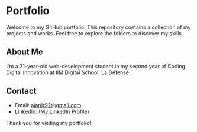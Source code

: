 # Portfolio

Welcome to my GitHub portfolio! This repository contains a collection of my projects and works. Feel free to explore the folders to discover my skills.

## About Me

I'm a 21-year-old web-development student in my second year of Coding Digital Innovation at IIM Digital School, La Défense.

## Contact

- Email: ajarjir92@gmail.com
- LinkedIn: ([My LinkedIn Profile](https://www.linkedin.com/in/allia-jarjir-75756924b/))


Thank you for visiting my portfolio!
